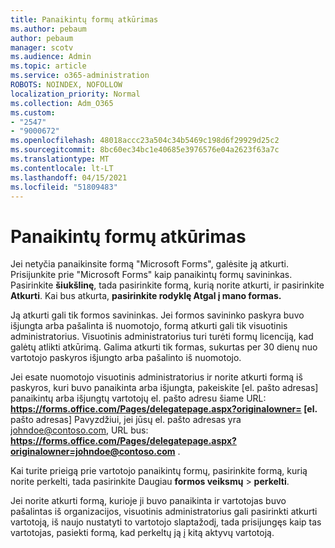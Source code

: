 ```yaml
---
title: Panaikintų formų atkūrimas
ms.author: pebaum
author: pebaum
manager: scotv
ms.audience: Admin
ms.topic: article
ms.service: o365-administration
ROBOTS: NOINDEX, NOFOLLOW
localization_priority: Normal
ms.collection: Adm_O365
ms.custom:
- "2547"
- "9000672"
ms.openlocfilehash: 48018accc23a504c34b5469c198d6f29929d25c2
ms.sourcegitcommit: 8bc60ec34bc1e40685e3976576e04a2623f63a7c
ms.translationtype: MT
ms.contentlocale: lt-LT
ms.lasthandoff: 04/15/2021
ms.locfileid: "51809483"
---
```

# <a name="restore-a-deleted-form"></a>Panaikintų formų atkūrimas

Jei netyčia panaikinsite formą "Microsoft Forms", galėsite ją atkurti. Prisijunkite prie "Microsoft Forms" kaip panaikintų formų savininkas. Pasirinkite **šiukšlinę**, tada pasirinkite formą, kurią norite atkurti, ir pasirinkite **Atkurti**. Kai bus atkurta, **pasirinkite rodyklę Atgal į mano formas.**

Ją atkurti gali tik formos savininkas. Jei formos savininko paskyra buvo išjungta arba pašalinta iš nuomotojo, formą atkurti gali tik visuotinis administratorius. Visuotinis administratorius turi turėti formų licenciją, kad galėtų atlikti atkūrimą. Galima atkurti tik formas, sukurtas per 30 dienų nuo vartotojo paskyros išjungto arba pašalinto iš nuomotojo.

Jei esate nuomotojo visuotinis administratorius ir norite atkurti formą iš paskyros, kuri buvo panaikinta arba išjungta, pakeiskite [el. pašto adresas] panaikintų arba išjungtų vartotojų el. pašto adresu šiame URL: **https://forms.office.com/Pages/delegatepage.aspx?originalowner= [el.** pašto adresas] Pavyzdžiui, jei jūsų el. pašto adresas yra johndoe@contoso.com, URL bus: **https://forms.office.com/Pages/delegatepage.aspx?originalowner=johndoe@contoso.com** . 

Kai turite prieigą prie vartotojo panaikintų formų, pasirinkite formą, kurią norite perkelti, tada pasirinkite Daugiau **formos veiksmų**  >  **perkelti**.

Jei norite atkurti formą, kurioje ji buvo panaikinta ir vartotojas buvo pašalintas iš organizacijos, visuotinis administratorius gali pasirinkti atkurti vartotoją, iš naujo nustatyti to vartotojo slaptažodį, tada prisijungęs kaip tas vartotojas, pasiekti formą, kad perkeltų ją į kitą aktyvų vartotoją. 